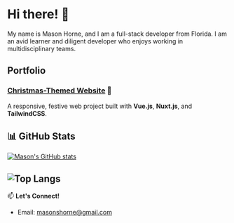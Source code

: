 # Hi there! 👋  
My name is Mason Horne, and I am a full-stack developer from Florida. I am an avid learner and diligent developer who enjoys working in multidisciplinary teams.

## Portfolio  
### [Christmas-Themed Website](https://christmas-website-two.vercel.app/) 🎄
A responsive, festive web project built with **Vue.js**, **Nuxt.js**, and **TailwindCSS**. 

## 📊 GitHub Stats  
[![Mason's GitHub stats](https://github-readme-stats.vercel.app/api?username=masonscotthorne)](https://github.com/anuraghazra/github-readme-stats)

![Top Langs](https://github-readme-stats.vercel.app/api/top-langs/?username=anuraghazra&layout=compact)
---

📫 **Let's Connect!**  
- Email: [masonshorne@gmail.com](mailto:masonshorne@gmail.com)  
